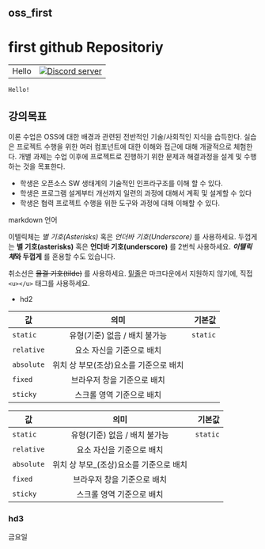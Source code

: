 oss_first
------------------
# first github Repositoriy

|||
|---|---|
|Hello|[![Discord server]()](https://discord.gg/5xtYD4CGnE)|

`Hello!`

## 강의목표
이론 수업은 OSS에 대한 배경과 관련된 전반적인 기술/사회적인 지식을 습득한다. 실습은 프로젝트 수행을 위한 여러 컴포넌트에 대한 이해와 접근에 대해 개괄적으로 체험한다. 개별 과제는 수업 이후에 프로젝트로 진행하기 위한 문제과 해결과정을 설계 및 수행하는 것을 목표한다.
- 학생은 오픈소스 SW 생태계의 기술적인 인프라구조를 이해 할 수 있다.
- 학생은 프로그램 설계부터 개선까지 일련의 과정에 대해서 계획 및 설계할 수 있다
- 학생은 협력 프로젝트 수행을 위한 도구와 과정에 대해 이해할 수 있다.

markdown 언어

이텔릭체는 *별 기호(Asterisks)* 혹은 _언더바 기호(Underscore)_ 를 사용하세요.
두껍게는 **별 기호(asterisks)** 혹은 __언더바 기호(underscore)__ 를 2번씩 사용하세요.
__*이텔릭체*와 두껍게__ 를 혼용할 수도 있습니다.

취소선은 ~~물결 기호(tilde)~~ 를 사용하세요.
<u>밑줄</u>은 마크다운에서 지원하지 않기에, 직접 `<u></u>` 태그를 사용하세요.

- hd2

| 값 | 의미 | 기본값 |
|---|:---:|---:|
| `static` | 유형(기준) 없음 / 배치 불가능 | `static` |
| `relative` | 요소 자신을 기준으로 배치 |  |
| `absolute` | 위치 상 부모(조상)요소를 기준으로 배치 |  |
| `fixed` | 브라우저 창을 기준으로 배치 |  |
| `sticky` | 스크롤 영역 기준으로 배치 |  |

값 | 의미 | 기본값
---|:---:|---:
`static` | 유형(기준) 없음 / 배치 불가능 | `static`
`relative` | 요소 자신을 기준으로 배치 |
`absolute` | 위치 상 부모_(조상)요소를 기준으로 배치 |
`fixed` | 브라우저 창을 기준으로 배치 |
`sticky` | 스크롤 영역 기준으로 배치 |

### hd3

금요일
